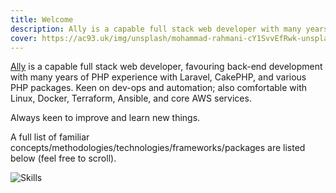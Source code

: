 ```yaml
---
title: Welcome
description: Ally is a capable full stack web developer with many years of PHP experience with Laravel. Keen on dev-ops and automation, especially Linux, Docker, Terraform, Ansible, and AWS.
cover: https://ac93.uk/img/unsplash/mohammad-rahmani-cY1SvvEfRwk-unsplash.jpg
---
```


[Ally](https://github.com/alistaircol) is a capable full stack web developer, favouring back-end development with many years of PHP experience with Laravel, CakePHP, and various PHP packages. Keen on dev-ops and automation; also comfortable with Linux, Docker, Terraform, Ansible, and core AWS services.

Always keen to improve and learn new things.

A full list of familiar concepts/methodologies/technologies/frameworks/packages are listed below (feel free to scroll).

<div class="w-full max-h-96 border border-gray-400 border-dashed overflow-scroll">
  <img class="object-none" alt="Skills" src="https://static.ac93.uk/resume/skills.png" />
</div>
